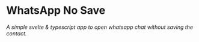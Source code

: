 # WhatsApp No Save
*A simple svelte & typescript app to open whatsapp chat without saving the contact.*